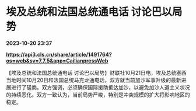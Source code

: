 # 埃及总统和法国总统通电话 讨论巴以局势

**2023-10-20 23:37**

**https://api3.cls.cn/share/article/1491764?os=web&sv=7.7.5&app=CailianpressWeb**

【埃及总统和法国总统通电话 讨论巴以局势】财联社10月21日电，埃及总统塞西当地时间10月20日和法国总统马克龙通电话，双方就当前加沙军事升级的最新进展进行了磋商。双方强调，必须确保国际援助抵达加沙，以避免加沙人道主义状况的持续恶化。双方一致认为，当前局势严峻，特别是冲突规模的扩大将影响地区的稳定。